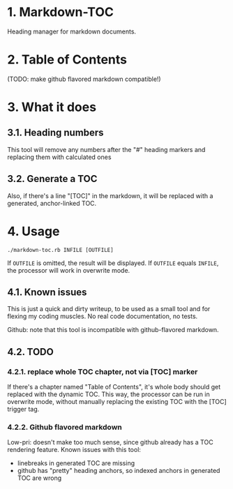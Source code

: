 # 1. Markdown-TOC
Heading manager for markdown documents.

# 2. Table of Contents
(TODO: make github flavored markdown compatible!)

# 3. What it does

## 3.1. Heading numbers
This tool will remove any numbers after the "#" heading markers and replacing them with calculated ones

## 3.2. Generate a TOC
Also, if there's a line "[TOC]" in the markdown, it will be replaced with a generated, anchor-linked TOC.

# 4. Usage

    ./markdown-toc.rb INFILE [OUTFILE]

If `OUTFILE` is omitted, the result will be displayed.
If `OUTFILE` equals `INFILE`, the processor will work in overwrite mode.

## 4.1. Known issues
This is just a quick and dirty writeup, to be used as a small tool and for flexing my coding muscles.
No real code documentation, no tests.

Github: note that this tool is incompatible with github-flavored markdown.


## 4.2. TODO

### 4.2.1. replace whole TOC chapter, not via [TOC] marker
If there's a chapter named "Table of Contents", it's whole body should get replaced with the dynamic TOC. This
way, the processor can be run in overwrite mode, without manually replacing the existing TOC with the [TOC] trigger tag.

### 4.2.2. Github flavored markdown
Low-pri: doesn't make too much sense, since github already has a TOC rendering feature.
Known issues with this tool:
- linebreaks in generated TOC are missing
- github has "pretty" heading anchors, so indexed anchors in generated TOC are wrong
